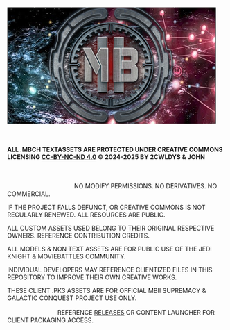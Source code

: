 

ㅤㅤㅤㅤㅤㅤㅤㅤㅤㅤㅤ![image](https://github.com/MBII-Galactic-Conquest/clientize/blob/main/gc.png?raw=true)

ㅤ
ㅤ

**ALL .MBCH TEXTASSETS ARE PROTECTED UNDER CREATIVE COMMONS LICENSING [CC-BY-NC-ND 4.0](https://creativecommons.org/licenses/by-nc-nd/4.0/) © 2024-2025 BY 2CWLDYS & JOHN**

ㅤ

ㅤㅤㅤㅤㅤㅤㅤㅤㅤㅤㅤㅤNO MODIFY PERMISSIONS. NO DERIVATIVES. NO COMMERCIAL.

IF THE PROJECT FALLS DEFUNCT, OR CREATIVE COMMONS IS NOT REGULARLY RENEWED. ALL RESOURCES ARE PUBLIC.

ALL CUSTOM ASSETS USED BELONG TO THEIR ORIGINAL RESPECTIVE OWNERS. REFERENCE CONTRIBUTION CREDITS.

ALL MODELS & NON TEXT ASSETS ARE FOR PUBLIC USE OF THE JEDI KNIGHT & MOVIEBATTLES COMMUNITY.

INDIVIDUAL DEVELOPERS MAY REFERENCE CLIENTIZED FILES IN THIS REPOSITORY TO IMPROVE THEIR OWN CREATIVE WORKS.

THESE CLIENT .PK3 ASSETS ARE FOR OFFICIAL MBII SUPREMACY & GALACTIC CONQUEST PROJECT USE ONLY.


ㅤㅤㅤㅤㅤㅤㅤㅤㅤREFERENCE [RELEASES](https://github.com/MBII-Galactic-Conquest/clientize/releases) OR CONTENT LAUNCHER FOR CLIENT PACKAGING ACCESS.
